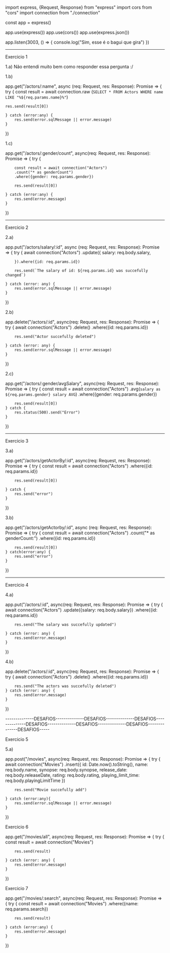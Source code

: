import express, {Request, Response} from "express"
import cors from "cors"
import connection from "./connection"

const app = express()

app.use(express())
app.use(cors())
app.use(express.json())

app.listen(3003, () => {
    console.log("Sim, esse é o bagui que gira")
})

-------------------------------------------------------------------------------------------------------------------------------------------------------------

Exercicio 1

1.a) Não entendi muito bem como responder essa pergunta :/

1.b)

app.get("/actors/:name", async (req: Request, res: Response): Promise<any> => {
    try {
        const result = await connection.raw (`
        SELECT * FROM Actors
        WHERE name LIKE "%${req.params.name}%"
    `)
    
    res.send(result[0])

    } catch (error:any) {
        res.send(error.sqlMessage || error.message)
    }
})


1.c)

app.get("/actors/:gender/count", async(req: Request, res: Response): Promise <any> => {
    try {

        const result = await connection("Actors")
        .count("* as genderCount")
        .where({gender: req.params.gender})

        res.send(result[0])

    } catch (error:any) {
        res.send(error.message)
    }
})

-------------------------------------------------------------------------------------------------------------------------------------------------------------

Exercicio 2

2.a) 

app.put("/actors/salary/:id", async (req: Request, res: Response): Promise<void> => {
    try {
        await connection("Actors")
        .update({
            salary: req.body.salary,

        }).where({id: req.params.id})

        res.send(`The salary of id: ${req.params.id} was succefully changed`)

    } catch (error: any) {
        res.send(error.sqlMessage || error.message)
    }
})


2.b)

app.delete("/actors/:id", async(req: Request, res: Response): Promise<void> => {
    try {
        await connection("Actors")
        .delete()
        .where({id: req.params.id})

        res.send("Actor succefully deleted")

    } catch (error: any) {
        res.send(error.sqlMessage || error.message)
    }
})

2.c)

app.get("/actors/:gender/avgSalary", async(req: Request, res: Response): Promise <any> => {
    try {
        const result = await connection("Actors")
        .avg(`salary as ${req.params.gender} salary AVG`)
        .where({gender: req.params.gender})

        
        res.send(result[0])
    } catch {
        res.status(500).send("Error")
    }
})


-------------------------------------------------------------------------------------------------------------------------------------------------------------

Exercicio 3

3.a)

app.get("/actors/getActorBy/:id", async(req: Request, res: Response): Promise <any> => {
    try {
       const result = await connection("Actors")
        .where({id: req.params.id})

        res.send(result[0])

    } catch {
        res.send("error")
    }
})

3.b)

app.get("/actors/getActorby/:id", async (req: Request, res: Response): Promise <any> => {
    try {
        const result = await connection("Actors")
        .count("* as genderCount:")
        .where({id: req.params.id})

        res.send(result[0])
    } catch(error:any) {
        res.send("error")
    }
})

-------------------------------------------------------------------------------------------------------------------------------------------------------------

Exercicio 4

4.a) 

app.put("/actors/:id", async(req: Request, res: Response): Promise <any> => {
    try {
        await connection("Actors")
        .update({salary: req.body.salary})
        .where({id: req.params.id})
    
        res.send("The salary was succefully updated")

    } catch (error: any) {
        res.send(error.message)
    }
})

4.b) 

app.delete("/actors/:id", async(req: Request, res: Response): Promise <any> => {
    try {
        await connection("Actors")
        .delete()
        .where({id: req.params.id})

        res.send("The actors was succefully deleted")
    } catch (error: any) {
        res.send(error.message)
    }
})


--------------DESAFIOS--------------DESAFIOS--------------DESAFIOS--------------DESAFIOS--------------DESAFIOS--------------DESAFIOS--------------DESAFIOS-----

Exercicio 5

5.a)

app.post("/movies", async(req: Request, res: Response): Promise <any> => {
    try {
        await connection("Movies")
        .insert({
            id: Date.now().toString(),
            name: req.body.name,
            synopse: req.body.synopse,
            release_date: req.body.releaseDate,
            rating: req.body.rating,
            playing_limit_time: req.body.playingLimitTime
        })
        
        res.send("Movie succefully add")

    } catch (error:any){
        res.send(error.sqlMessage || error.message)
    }
})


Exercicio 6

app.get("/movies/all", async(req: Request, res: Response): Promise <any> => {
    try {
        const result = await connection("Movies")

        res.send(result)

    } catch (error: any) {
        res.send(error.message)
    }
})

Exercicio 7

app.get("/movies/:search", async(req: Request, res: Response): Promise <any> => {
    try {
        const result = await connection("Movies")
        .where({name: req.params.search})

        res.send(result)

    } catch (error:any) {
        res.send(error.message)
    }
})

